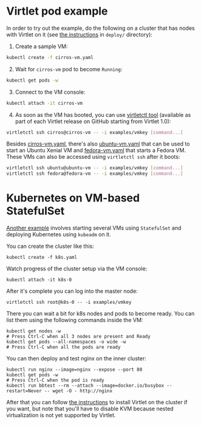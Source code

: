 # Virtlet pod example

In order to try out the example, do the following on a cluster that
has nodes with Virtlet on it (see [the instructions](../deploy/README.md) in
`deploy/` directory):

1. Create a sample VM:
```bash
kubectl create -f cirros-vm.yaml
```
2. Wait for `cirros-vm` pod to become `Running`:
```bash
kubectl get pods -w
```
3. Connect to the VM console:
```bash
kubectl attach -it cirros-vm
```
4. As soon as the VM has booted, you can use
[virtletctl tool](../docs/virtletctl/virtletctl.md) (available as part
of each Virtlet release on GitHub starting from Virtlet 1.0):

```bash
virtletctl ssh cirros@cirros-vm -- -i examples/vmkey [command...]
```

Besides [cirros-vm.yaml](cirros-vm.yaml), there's also [ubuntu-vm.yaml](ubuntu-vm.yaml) that can be used to start an Ubuntu Xenial VM and [fedora-vm.yaml](fedora-vm.yaml) that starts a Fedora VM. These VMs can also be accessed using `virtletctl ssh` after it boots:
```bash
virtletctl ssh ubuntu@ubuntu-vm -- -i examples/vmkey [command...]
virtletctl ssh fedora@fedora-vm -- -i examples/vmkey [command...]
```

# Kubernetes on VM-based StatefulSet

[Another example](k8s.yaml) involves starting several VMs using `StatefulSet` and deploying
Kubernetes using `kubeadm` on it.

You can create the cluster like this:
```
kubectl create -f k8s.yaml
```

Watch progress of the cluster setup via the VM console:
```
kubectl attach -it k8s-0
```

After it's complete you can log into the master node:

```
virtletctl ssh root@k8s-0 -- -i examples/vmkey
```

There you can wait a bit for k8s nodes and pods to become ready.
You can list them using the following commands inside the VM:

```
kubectl get nodes -w
# Press Ctrl-C when all 3 nodes are present and Ready
kubectl get pods --all-namespaces -o wide -w
# Press Ctrl-C when all the pods are ready
```

You can then deploy and test nginx on the inner cluster:

```
kubectl run nginx --image=nginx --expose --port 80
kubectl get pods -w
# Press Ctrl-C when the pod is ready
kubectl run bbtest --rm --attach --image=docker.io/busybox --restart=Never -- wget -O - http://nginx
```

After that you can follow
[the instructions](../deploy/real-cluster.md) to install Virtlet on
the cluster if you want, but note that you'll have to disable KVM
because nested virtualization is not yet supported by Virtlet.
